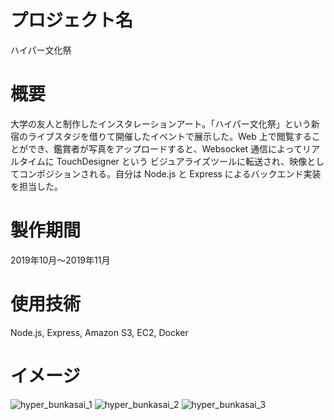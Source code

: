 # プロジェクト名
ハイパー文化祭

# 概要
大学の友人と制作したインスタレーションアート。「ハイパー文化祭」という新宿のライブスタジを借りて開催したイベントで展示した。Web 上で閲覧することができ、鑑賞者が写真をアップロードすると、Websocket 通信によってリアルタイムに TouchDesigner という ビジュアライズツールに転送され、映像としてコンポジションされる。自分は Node.js と Express によるバックエンド実装を担当した。

# 製作期間
2019年10月〜2019年11月

# 使用技術
Node.js, Express, Amazon S3, EC2, Docker

# イメージ
![hyper_bunkasai_1](https://user-images.githubusercontent.com/28332940/71872361-87e7f000-315f-11ea-8a8d-bc62e84ff349.png)
![hyper_bunkasai_2](https://user-images.githubusercontent.com/28332940/71872359-874f5980-315f-11ea-9e89-d83f37e61e95.png)
![hyper_bunkasai_3](https://user-images.githubusercontent.com/28332940/71872360-874f5980-315f-11ea-8683-b0d1c9775e8d.png)

